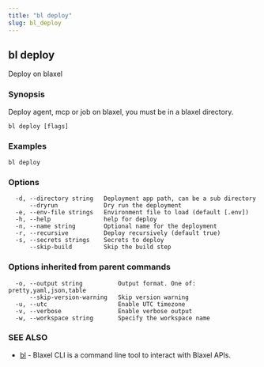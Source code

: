 ```yaml
---
title: "bl deploy"
slug: bl_deploy
---
```

## bl deploy

Deploy on blaxel

### Synopsis

Deploy agent, mcp or job on blaxel, you must be in a blaxel directory.

```
bl deploy [flags]
```

### Examples

```
bl deploy
```

### Options

```
  -d, --directory string   Deployment app path, can be a sub directory
      --dryrun             Dry run the deployment
  -e, --env-file strings   Environment file to load (default [.env])
  -h, --help               help for deploy
  -n, --name string        Optional name for the deployment
  -r, --recursive          Deploy recursively (default true)
  -s, --secrets strings    Secrets to deploy
      --skip-build         Skip the build step
```

### Options inherited from parent commands

```
  -o, --output string          Output format. One of: pretty,yaml,json,table
      --skip-version-warning   Skip version warning
  -u, --utc                    Enable UTC timezone
  -v, --verbose                Enable verbose output
  -w, --workspace string       Specify the workspace name
```

### SEE ALSO

* [bl](bl.md)	 - Blaxel CLI is a command line tool to interact with Blaxel APIs.

